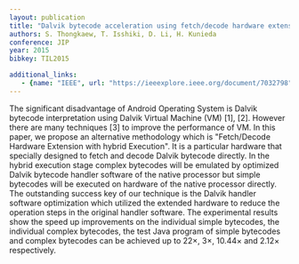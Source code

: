 ```yaml
---
layout: publication
title: "Dalvik bytecode acceleration using fetch/decode hardware extension"
authors: S. Thongkaew, T. Isshiki, D. Li, H. Kunieda
conference: JIP
year: 2015
bibkey: TIL2015

additional_links:
   - {name: "IEEE", url: "https://ieeexplore.ieee.org/document/7032798"}
---
```

The significant disadvantage of Android Operating System is Dalvik bytecode interpretation using Dalvik Virtual Machine (VM) [1], [2]. However there are many techniques [3] to improve the performance of VM. In this paper, we propose an alternative methodology which is "Fetch/Decode Hardware Extension with hybrid Execution". It is a particular hardware that specially designed to fetch and decode Dalvik bytecode directly. In the hybrid execution stage complex bytecodes will be emulated by optimized Dalvik bytecode handler software of the native processor but simple bytecodes will be executed on hardware of the native processor directly. The outstanding success key of our technique is the Dalvik handler software optimization which utilized the extended hardware to reduce the operation steps in the original handler software. The experimental results show the speed up improvements on the individual simple bytecodes, the individual complex bytecodes, the test Java program of simple bytecodes and complex bytecodes can be achieved up to 22×, 3×, 10.44× and 2.12× respectively.